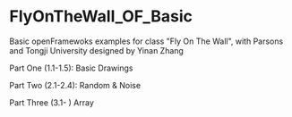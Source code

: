 FlyOnTheWall_OF_Basic
=====================

Basic openFramewoks examples for class "Fly On The Wall", with Parsons and Tongji University
designed by Yinan Zhang

Part One (1.1-1.5):  Basic Drawings

Part Two (2.1-2.4):  Random & Noise

Part Three (3.1- )  Array